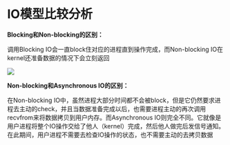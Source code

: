 # IO模型比较分析

**Blocking和Non-blocking的区别：**

调用Blocking IO会一直block住对应的进程直到操作完成，而Non-blocking IO在kernel还准备数据的情况下会立刻返回



![](http://book.luffycity.com/python-book/assets/chapter7/IO%E6%A8%A1%E5%9E%8B%E6%AF%94%E8%BE%83.png)

**Non-blocking和Asynchronous IO的区别：**

在Non-blocking IO中，虽然进程大部分时间都不会被block，但是它仍然要求进程去主动的check，并且当数据准备完成以后，也需要进程主动的再次调用recvfrom来将数据拷贝到用户内存。而Asynchronous IO则完全不同。它就像是用户进程将整个IO操作交给了他人（kernel）完成，然后他人做完后发信号通知。在此期间，用户进程不需要去检查IO操作的状态，也不需要主动的去拷贝数据

